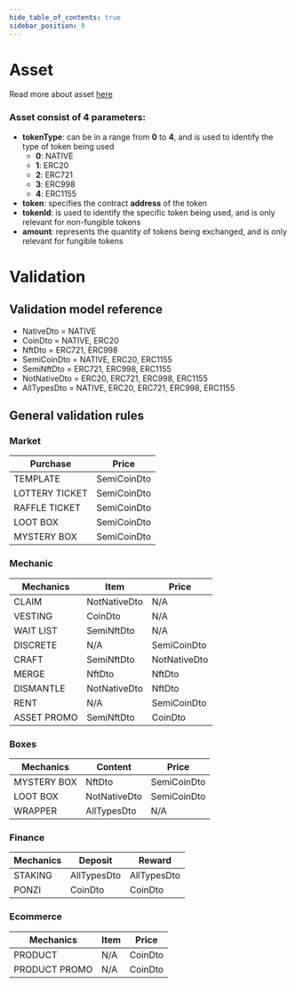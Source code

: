 ```yaml
---
hide_table_of_contents: true
sidebar_position: 8
---
```


# Asset

Read more about asset [here](/admin/miscellaneous/asset)

### Asset consist of 4 parameters:

- **tokenType**: can be in a range from **0** to **4**, and is used to identify the type of token being used
    - **0**: NATIVE
    - **1**: ERC20
    - **2**: ERC721
    - **3**: ERC998
    - **4**: ERC1155
- **token**:  specifies the contract **address** of the token
- **tokenId**: is used to identify the specific token being used, and is only relevant for non-fungible tokens
- **amount**: represents the quantity of tokens being exchanged, and is only relevant for fungible tokens

# Validation

## Validation model reference

- NativeDto = NATIVE
- CoinDto = NATIVE, ERC20
- NftDto = ERC721, ERC998
- SemiCoinDto = NATIVE, ERC20, ERC1155
- SemiNftDto = ERC721, ERC998, ERC1155
- NotNativeDto = ERC20, ERC721, ERC998, ERC1155
- AllTypesDto = NATIVE, ERC20, ERC721, ERC998, ERC1155

## General validation rules

### Market

| Purchase       | Price         |
|----------------|---------------|
| TEMPLATE       | SemiCoinDto   |
| LOTTERY TICKET | SemiCoinDto   |
| RAFFLE TICKET  | SemiCoinDto   |
| LOOT BOX       | SemiCoinDto   |
| MYSTERY BOX    | SemiCoinDto   |

### Mechanic

| Mechanics   | Item          | Price        |
|-------------|---------------|--------------|
| CLAIM       | NotNativeDto  | N/A          |
| VESTING     | CoinDto       | N/A          |
| WAIT LIST   | SemiNftDto    | N/A          |
| DISCRETE    | N/A           | SemiCoinDto  |
| CRAFT       | SemiNftDto  ️ | NotNativeDto |
| MERGE       | NftDto ️      | NftDto       |
| DISMANTLE   | NotNativeDto  | NftDto       |
| RENT        | N/A           | SemiCoinDto  |
| ASSET PROMO | SemiNftDto    | CoinDto      |

### Boxes

| Mechanics   | Content      | Price        |
|-------------|--------------|--------------|
| MYSTERY BOX | NftDto       | SemiCoinDto  |
| LOOT BOX    | NotNativeDto | SemiCoinDto  |
| WRAPPER     | AllTypesDto  | N/A          |

### Finance

| Mechanics | Deposit     | Reward      |
|-----------|-------------|-------------|
| STAKING   | AllTypesDto | AllTypesDto |
| PONZI     | CoinDto     | CoinDto     |

### Ecommerce

| Mechanics     | Item          | Price     |
|---------------|---------------|-----------|
| PRODUCT       | N/A           | CoinDto   |
| PRODUCT PROMO | N/A           | CoinDto   |
